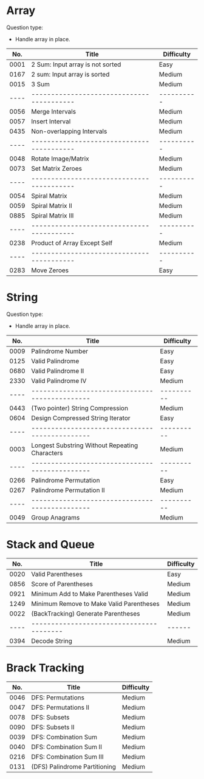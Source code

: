 Array
========

Question type:

- Handle array in place.

| No.  | Title                                     | Difficulty |
| ---- | ----------------------------------------- | ---------- |
| 0001 | 2 Sum: Input array is not sorted          | Easy       |
| 0167 | 2 sum: Input array is sorted              | Medium     |
| 0015 | 3 Sum                                     | Medium     |
| ---- | ----------------------------------------- | ---------- |
| 0056 | Merge Intervals                           | Medium     |
| 0057 | Insert Interval                           | Medium     |
| 0435 | Non-overlapping Intervals                 | Medium     |
| ---- | ----------------------------------------- | ---------- |
| 0048 | Rotate Image/Matrix                       | Medium     |
| 0073 | Set Matrix Zeroes                         | Medium     |
| ---- | ----------------------------------------- | ---------- |
| 0054 | Spiral Matrix                             | Medium     |
| 0059 | Spiral Matrix II                          | Medium     |
| 0885 | Spiral Matrix III                         | Medium     |
| ---- | ----------------------------------------- | ---------- |
| 0238 | Product of Array Except Self              | Medium     |
| ---- | ----------------------------------------- | ---------- |
| 0283 | Move Zeroes                               | Easy       |

String
=======

Question type:

- Handle array in place.

| No.  | Title                                          | Difficulty |
| ---- | ---------------------------------------------- | ---------- |
| 0009 | Palindrome Number                              | Easy       |
| 0125 | Valid Palindrome                               | Easy       |
| 0680 | Valid Palindrome II                            | Easy       |
| 2330 | Valid Palindrome IV                            | Medium     |
| ---- | ---------------------------------------------- | ---------- |
| 0443 | (Two pointer) String Compression               | Medium     |
| 0604 | Design Compressed String Iterator              | Easy       |
| ---- | ---------------------------------------------- | ---------- |
| 0003 | Longest Substring Without Repeating Characters | Medium     |
| ---- | ---------------------------------------------- | ---------- |
| 0266 | Palindrome Permutation                         | Easy       |
| 0267 | Palindrome Permutation II                      | Medium     |
| ---- | ---------------------------------------------- | ---------- |
| 0049 | Group Anagrams                                 | Medium     |


Stack and Queue
===============

| No.  | Title                                    | Difficulty |
| ---- | ---------------------------------------- | ---------- |
| 0020 | Valid Parentheses                        | Easy       |
| 0856 | Score of Parentheses                     | Medium     |
| 0921 | Minimum Add to Make Parentheses Valid    | Medium     |
| 1249 | Minimum Remove to Make Valid Parentheses | Medium     |
| 0022 | (BackTracking) Generate Parentheses      | Medium     |
| ---- | ---------------------------------------- | ------     |
| 0394 | Decode String                            | Medium     |


Brack Tracking
===========

| No.  | Title                         | Difficulty |
| ---- | ----------------------------- | ---------- |
| 0046 | DFS: Permutations             | Medium     |
| 0047 | DFS: Permutations II          | Medium     |
| 0078 | DFS: Subsets                  | Medium     |
| 0090 | DFS: Subsets II               | Medium     |
| 0039 | DFS: Combination Sum          | Medium     |
| 0040 | DFS: Combination Sum  II      | Medium     |
| 0216 | DFS: Combination Sum III      | Medium     |
| 0131 | (DFS) Palindrome Partitioning | Medium     |
